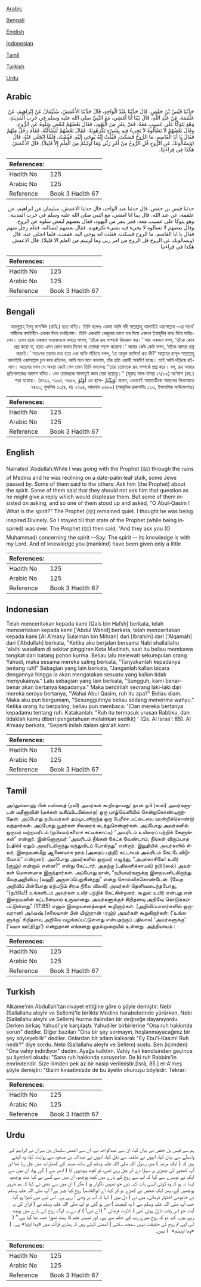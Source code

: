 [Arabic](#arabic)

[Bengali](#bengali)

[English](#english)

[Indonesian](#indonesian)

[Tamil](#tamil)

[Turkish](#turkish)

[Urdu](#urdu)

## Arabic


<div dir="rtl" lang="ar" style={{fontSize:'larger',backgroundColor:'#f8f9fa',padding:20}}>
حَدَّثَنَا قَيْسُ بْنُ حَفْصٍ، قَالَ حَدَّثَنَا عَبْدُ الْوَاحِدِ، قَالَ حَدَّثَنَا الأَعْمَشُ، سُلَيْمَانُ عَنْ إِبْرَاهِيمَ، عَنْ عَلْقَمَةَ، عَنْ عَبْدِ اللَّهِ، قَالَ بَيْنَا أَنَا أَمْشِي، مَعَ النَّبِيِّ صلى الله عليه وسلم فِي خَرِبِ الْمَدِينَةِ، وَهُوَ يَتَوَكَّأُ عَلَى عَسِيبٍ مَعَهُ، فَمَرَّ بِنَفَرٍ مِنَ الْيَهُودِ، فَقَالَ بَعْضُهُمْ لِبَعْضٍ سَلُوهُ عَنِ الرُّوحِ‏.‏ وَقَالَ بَعْضُهُمْ لاَ تَسْأَلُوهُ لاَ يَجِيءُ فِيهِ بِشَىْءٍ تَكْرَهُونَهُ‏.‏ فَقَالَ بَعْضُهُمْ لَنَسْأَلَنَّهُ‏.‏ فَقَامَ رَجُلٌ مِنْهُمْ فَقَالَ يَا أَبَا الْقَاسِمِ، مَا الرُّوحُ فَسَكَتَ‏.‏ فَقُلْتُ إِنَّهُ يُوحَى إِلَيْهِ‏.‏ فَقُمْتُ، فَلَمَّا انْجَلَى عَنْهُ، قَالَ ‏(‏وَيَسْأَلُونَكَ عَنِ الرُّوحِ قُلِ الرُّوحُ مِنْ أَمْرِ رَبِّي وَمَا أُوتُيتُمْ مِنَ الْعِلْمِ إِلاَّ قَلِيلاً‏)‏‏.‏ قَالَ الأَعْمَشُ هَكَذَا فِي قِرَاءَتِنَا‏.‏
</div>
<div style={{backgroundColor:'#f8f9fa',padding:20, marginBottom: 10}}><table> <thead> <tr> <th>References:</th> <th></th> </tr> </thead> <tbody><tr><td>Hadith No</td><td>125</td></tr><tr><td>Arabic No</td><td>125</td></tr><tr><td>Reference</td><td>Book 3 Hadith 67</td></tr></tbody></table></div>


<div dir="rtl" lang="ar" style={{fontSize:'larger',backgroundColor:'#f8f9fa',padding:20}}>
حدثنا قيس بن حفص، قال حدثنا عبد الواحد، قال حدثنا الاعمش، سليمان عن ابراهيم، عن علقمة، عن عبد الله، قال بينا انا امشي، مع النبي صلى الله عليه وسلم في خرب المدينة، وهو يتوكا على عسيب معه، فمر بنفر من اليهود، فقال بعضهم لبعض سلوه عن الروح. وقال بعضهم لا تسالوه لا يجيء فيه بشىء تكرهونه. فقال بعضهم لنسالنه. فقام رجل منهم فقال يا ابا القاسم، ما الروح فسكت. فقلت انه يوحى اليه. فقمت، فلما انجلى عنه، قال (ويسالونك عن الروح قل الروح من امر ربي وما اوتيتم من العلم الا قليلا). قال الاعمش هكذا في قراءتنا
</div>
<div style={{backgroundColor:'#f8f9fa',padding:20, marginBottom: 10}}><table> <thead> <tr> <th>References:</th> <th></th> </tr> </thead> <tbody><tr><td>Hadith No</td><td>125</td></tr><tr><td>Arabic No</td><td>125</td></tr><tr><td>Reference</td><td>Book 3 Hadith 67</td></tr></tbody></table></div>

## Bengali


<div dir="rtl" lang="bn" style={{fontSize:'larger',backgroundColor:'#f8f9fa',padding:20}}>
‘আবদুল্লাহ্ ইবনু মাস‘ঊদ (রাযি.) হতে বর্ণিত। তিনি বলেনঃ একদা আমি নবী সাল্লাল্লাহু আলাইহি ওয়াসাল্লাম -এর সাথে মাদ্বীনার বসতিহীন এলাকা দিয়ে চলছিলাম। তিনি একখানি খেজুরের ডালে ভর দিয়ে একদল ইয়াহুদীর কাছ দিয়ে যাচ্ছিলেন। তখন তারা একজন অন্যজনকে বলতে লাগল, ‘তাঁকে রূহ সম্পর্কে জিজ্ঞেস কর।’ আর একজন বলল, ‘তাঁকে কোন প্রশ্ন করো না, হয়ত এমন কোন জবাব দিবেন যা তোমরা পছন্দ করোনা।’ আবার কেউ কেউ বলল, ‘তাঁকে আমরা প্রশ্ন করবই।’ অতঃপর তাদের মধ্য হতে এক ব্যক্তি দাঁড়িয়ে বলল, ‘হে আবুল কাসিম! রূহ কী?’ আল্লাহর রাসূল সাল্লাল্লাহু আলাইহি ওয়াসাল্লাম চুপ করে রইলেন, আমি মনে মনে বললাম, তাঁর প্রতি ওয়াহী অবতীর্ণ হচ্ছে। তাই আমি দাঁড়িয়ে রইলাম। অতঃপর যখন সে অবস্থা কেটে গেল তখন তিনি বললেনঃ ‘‘তারা তোমাকে রূহ সম্পর্কে প্রশ্ন করে। বল, রূহ আমার প্রতিপালকের আদেশ ঘটিত। এবং তাদেরকে সামান্যই জ্ঞান দেয়া হয়েছে।’’ (সূরাহ্ আল-ইসরা ১৭/৮৫) আ‘মাশ (রহ.) বলেন, এভাবেই আয়াতটিকে আমাদের কিরাআতে أُوْتِيْتُمْ -এর স্থলে أُوْتُوْ পড়া হয়েছে। (৪৭২১, ৭২৯৭, ৭৪৫৬, ৭৪৬২; মুসলিম ৫০/৪, হাঃ ২৭৯৪, আহমাদ ৩৬৮৮) (আধুনিক প্রকাশনীঃ ১২৩, ইসলামিক ফাউন্ডেশনঃ)
</div>
<div style={{backgroundColor:'#f8f9fa',padding:20, marginBottom: 10}}><table> <thead> <tr> <th>References:</th> <th></th> </tr> </thead> <tbody><tr><td>Hadith No</td><td>125</td></tr><tr><td>Arabic No</td><td>125</td></tr><tr><td>Reference</td><td>Book 3 Hadith 67</td></tr></tbody></table></div>

## English


<div dir="ltr" lang="en" style={{fontSize:'larger',backgroundColor:'#f8f9fa',padding:20}}>
Narrated 'Abdullah:While I was going with the Prophet (ﷺ) through the ruins of Medina and he was reclining on a date-palm leaf stalk, some Jews passed by. Some of them said to the others: Ask him (the Prophet) about the spirit. Some of them said that they should not ask him that question as he might give a reply which would displease them. But some of them insisted on asking, and so one of them stood up and asked, "O Abul-Qasim ! What is the spirit?" The Prophet (ﷺ) remained quiet. I thought he was being inspired Divinely. So I stayed till that state of the Prophet (while being inspired) was over. The Prophet (ﷺ) then said, "And they ask you (O Muhammad) concerning the spirit --Say: The spirit -- its knowledge is with my Lord. And of knowledge you (mankind) have been given only a little
</div>
<div style={{backgroundColor:'#f8f9fa',padding:20, marginBottom: 10}}><table> <thead> <tr> <th>References:</th> <th></th> </tr> </thead> <tbody><tr><td>Hadith No</td><td>125</td></tr><tr><td>Arabic No</td><td>125</td></tr><tr><td>Reference</td><td>Book 3 Hadith 67</td></tr></tbody></table></div>

## Indonesian


<div dir="ltr" lang="id" style={{fontSize:'larger',backgroundColor:'#f8f9fa',padding:20}}>
Telah menceritakan kepada kami [Qais bin Hafsh] berkata, telah menceritakan kepada kami ['Abdul Wahid] berkata, telah menceritakan kepada kami [Al A'masy Sulaiman bin Mihran] dari [Ibrahim] dari ['Alqamah] dari ['Abdullah] berkata, "Ketika aku berjalan bersama Nabi shallallahu 'alaihi wasallam di sekitar pinggiran Kota Madinah, saat itu beliau membawa tongkat dari batang pohon kurma. Beliau lalu melewati sekumpulan orang Yahudi, maka sesama mereka saling berkata, "Tanyakanlah kepadanya tentang ruh!" Sebagian yang lain berkata, "Janganlah kalian bicara dengannya hingga ia akan mengatakan sesuatu yang kalian tidak menyukainya." Lalu sebagian yang lain berkata, "Sungguh, kami benar-benar akan bertanya kepadanya." Maka berdirilah seorang laki-laki dari mereka seraya bertanya, "Wahai Abul Qasim, ruh itu apa?" Beliau diam. Maka aku pun bergumam, "Sesungguhnya beliau sedang menerima wahyu." Ketika orang itu berpaling, beliau pun membaca: '(Dan mereka bertanya kepadamu tentang ruh. Katakanlah: "Ruh itu termasuk urusan Rabbku, dan tidaklah kamu diberi pengetahuan melainkan sedikit) ' (Qs. Al Israa': 85). Al A'masy berkata, "Seperti inilah dalam qira'ah kami
</div>
<div style={{backgroundColor:'#f8f9fa',padding:20, marginBottom: 10}}><table> <thead> <tr> <th>References:</th> <th></th> </tr> </thead> <tbody><tr><td>Hadith No</td><td>125</td></tr><tr><td>Arabic No</td><td>125</td></tr><tr><td>Reference</td><td>Book 3 Hadith 67</td></tr></tbody></table></div>

## Tamil


<div dir="ltr" lang="ta" style={{fontSize:'larger',backgroundColor:'#f8f9fa',padding:20}}>
அப்துல்லாஹ் பின் மஸ்ஊத் (ரலி) அவர்கள் கூறியதாவது: நான் நபி (ஸல்) அவர்களுடன் மதீனாவின் (மக்கள் வசிப்பிடமில்லாத) ஒரு பாழ்வெளியில் சென்றுகொண்டிருந்தேன். அப்போது நபியவர்கள் தம்முடனிருந்த ஒரு பேரீச்ச மட்டையை ஊன்றிக்கொண்டு வந்தார்கள். அப்போது யூதர்கள் சிலரைக் கடந்துசென்றார்கள். அப்போது அவர்களில் ஒருவர் மற்றவரிடம் (நபியவர்களைச் சுட்டிக்காட்டி) “அவரிடம் உயிரைப் பற்றிக் கேளுங்கள்” என்றார். இன்னொருவர் “அவரிடம் நீங்கள் கேட்க வேண்டாம்; நீங்கள் விரும்பாத (பதில்) ஏதும் அவரிடமிருந்து வந்துவிடப் போகிறது” என்றார். இறுதியில் அவர்களில் சிலர், இறைவன்மீது ஆணையாக நாம் (அதைப் பற்றி) கட்டாயம் அவரிடம் கேட்டேவிடுவோம்” என்றனர். அப்போது அவர்களில் ஒருவர் எழுந்து, “அபுல்காசிமே! உயிர் (ரூஹ்) என்றால் என்ன?” என்று கேட்டார். அதற்கு (பதிலளிக்காமல்) நபி (ஸல்) அவர்கள் மௌனமாக இருந்தார்கள். அப்போது நான், “நபியவர்களுக்கு இறைவனிடமிருந்து வேதஅறிவிப்பு (வஹீ) அருளப்பெறுகின்றது” என்று சொல்லிக்கொண்டேன். (வேத அறிவிப் பின்போது ஏற்படும் சிரம நிலை விலகி) அவர்கள் தெளிவடைந்தபோது, “(நபியே!) உங்களிடம் அவர்கள் உயிர் பற்றிக் கேட்கின்றனர். கூறுக: உயிர் என்பது என் இறைவனின் கட்டளையால் உருவானது. அவர்களுக்குச் சிறிதளவு அறிவே கொடுக்கப்பட்டுள்ளது” (17:85) எனும் இறைவசனத்தைக் கூறினார்கள். (அறிவிப்பாளர்களில் ஒருவரான) அஃமஷ் (சுலைமான் பின் மிஹ்ரான் -ரஹ்) அவர்கள் கூறுகிறார்கள்: (‘உங்களுக்கு’ சிறிதளவு அறிவே வழங்கப்பட்டுள்ளது என்பதற்குப் பதிலாக) ‘அவர்களுக்கு’ (‘வமா ஊ(த்)தூ’) என்றுதான் எங்களது ஓதல்முறையில் உள்ளது. அத்தியாயம் :
</div>
<div style={{backgroundColor:'#f8f9fa',padding:20, marginBottom: 10}}><table> <thead> <tr> <th>References:</th> <th></th> </tr> </thead> <tbody><tr><td>Hadith No</td><td>125</td></tr><tr><td>Arabic No</td><td>125</td></tr><tr><td>Reference</td><td>Book 3 Hadith 67</td></tr></tbody></table></div>

## Turkish


<div dir="ltr" lang="tr" style={{fontSize:'larger',backgroundColor:'#f8f9fa',padding:20}}>
Alkame'nin Abdullah'tan rivayet ettiğine göre o şöyle demiştir: Nebi (Sallallahu aleyhi ve Sellem)'le birlikte Medine harabelerinde yürürken, Nebi (Sallallahu aleyhi ve Sellem) hurma dalından bir değneğe dayanıyordu. Derken birkaç Yahudi'yle karşılaştı. Yahudiler birbirlerine "Ona ruh hakkında sorun" dediler. Diğer bazıları "Ona bir şey sormayın, hoşlanmayacağınız bir şey söyleyebilir" dediler. Onlardan bir adam kalkarak "Ey Ebu'l-Kasım! Ruh nedir?" diye sordu. Nebi (Sallallahu aleyhi ve Sellem) sustu. Ben (içimden) "Ona vahiy indiriliyor" dedim. Ayağa kalktım. Vahiy hali kendisinden geçince şu âyetleri okudu: "Sana ruh hakkında soruyorlar. De ki ruh Rabbim'in emrindendir. Size ilimden pek az bir nasip verilmiştir.[İsrâ, 85.] el-A'meş şöyle demiştir: "Bizim kıraatimizde de bu âyetin okunuşu böyledir. Tekrar:
</div>
<div style={{backgroundColor:'#f8f9fa',padding:20, marginBottom: 10}}><table> <thead> <tr> <th>References:</th> <th></th> </tr> </thead> <tbody><tr><td>Hadith No</td><td>125</td></tr><tr><td>Arabic No</td><td>125</td></tr><tr><td>Reference</td><td>Book 3 Hadith 67</td></tr></tbody></table></div>

## Urdu


<div dir="rtl" lang="ur" style={{fontSize:'larger',backgroundColor:'#f8f9fa',padding:20}}>
ہم سے قیس بن حفص نے بیان کیا، ان سے عبدالواحد نے، ان سے اعمش سلیمان بن مہران نے ابراہیم کے واسطے سے بیان کیا، انہوں نے علقمہ سے نقل کیا، انہوں نے عبداللہ بن مسعود سے روایت کیا، وہ کہتے ہیں کہ ( ایک مرتبہ ) میں رسول اللہ صلی اللہ علیہ وسلم کے ساتھ مدینہ کے کھنڈرات میں چل رہا تھا اور آپ کھجور کی چھڑی پر سہارا دے کر چل رہے تھے، تو کچھ یہودیوں کا ( ادھر سے ) گزر ہوا، ان میں سے ایک نے دوسرے سے کہا کہ آپ سے روح کے بارے میں کچھ پوچھو، ان میں سے کسی نے کہا مت پوچھو، ایسا نہ ہو کہ وہ کوئی ایسی بات کہہ دیں جو تمہیں ناگوار ہو ( مگر ) ان میں سے بعض نے کہا کہ ہم ضرور پوچھیں گے، پھر ایک شخص نے کھڑے ہو کر کہا، اے ابوالقاسم! روح کیا چیز ہے؟ آپ صلی اللہ علیہ وسلم نے خاموشی اختیار فرمائی، میں نے ( دل میں ) کہا کہ آپ پر وحی آ رہی ہے۔ اس لیے میں کھڑا ہو گیا۔ جب آپ صلی اللہ علیہ وسلم سے ( وہ کیفیت ) دور ہو گئی تو آپ صلی اللہ علیہ وسلم نے ( قرآن کی یہ آیت جو اس وقت نازل ہوئی تھی ) تلاوت فرمائی ” ( اے نبی! ) تم سے یہ لوگ روح کے بارے میں پوچھ رہے ہیں۔ کہہ دو کہ روح میرے رب کے حکم سے ہے۔ اور تمہیں علم کا بہت تھوڑا حصہ دیا گیا ہے۔“ ( اس لیے تم روح کی حقیقت نہیں سمجھ سکتے ) اعمش کہتے ہیں کہ ہماری قرآت میں «وما اوتوا» ہے۔ ( «‏‏‏‏وما اوتيتم» ‏‏‏‏ ) نہیں۔
</div>
<div style={{backgroundColor:'#f8f9fa',padding:20, marginBottom: 10}}><table> <thead> <tr> <th>References:</th> <th></th> </tr> </thead> <tbody><tr><td>Hadith No</td><td>125</td></tr><tr><td>Arabic No</td><td>125</td></tr><tr><td>Reference</td><td>Book 3 Hadith 67</td></tr></tbody></table></div>